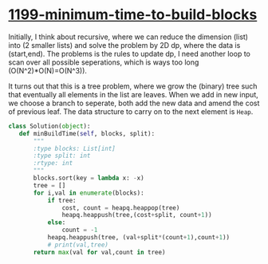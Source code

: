 # [1199-minimum-time-to-build-blocks](https://leetcode.com/problems/minimum-time-to-build-blocks/)
   
 Initially, I think about recursive, where we can reduce the dimension (list) into (2 smaller lists) and solve the problem by 2D dp, where the data is (start,end). The problems is the rules to update dp, I need another loop to scan over all possible seperations, which is ways too long (O(N^2)*O(N)=O(N^3)). 
      
 It turns out that this is a tree problem, where we grow the (binary) tree such that eventually all elements in the list are leaves. When we add in new input, we choose a branch to seperate, both add the new data and amend the cost of previous leaf. The data structure to carry on to the next element is `Heap`.
 
 ```python
 class Solution(object):
    def minBuildTime(self, blocks, split):
        """
        :type blocks: List[int]
        :type split: int
        :rtype: int
        """
        blocks.sort(key = lambda x: -x)
        tree = []
        for i,val in enumerate(blocks):
            if tree:
                cost, count = heapq.heappop(tree)
                heapq.heappush(tree,(cost+split, count+1))
            else:
                count = -1
            heapq.heappush(tree, (val+split*(count+1),count+1))
            # print(val,tree)
        return max(val for val,count in tree)
 ```
